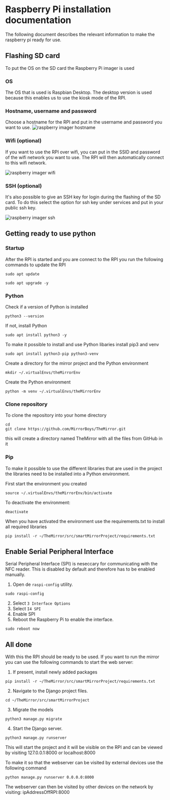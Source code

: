 # Raspberry Pi installation documentation
The following document describes the relevant information to make the raspberry pi ready for use. 

## Flashing SD card
To put the OS on the SD card the Raspberry Pi imager is used 
### OS
The OS that is used is Raspbian Desktop. The desktop version is used because this enables us to use the kiosk mode of the RPI. 

### Hostname, username and password 
Choose a hostname for the RPI and put in the username and password you want to use. 
![raspberry imager hostname](img/installationRPI/hostname.png)

### Wifi (optional)
If you want to use the RPI over wifi, you can put in the SSID and password of the wifi network you want to use. The RPI will then automatically connect to this wifi network. 

![raspberry imager wifi](img/installationRPI/wifi.png)

### SSH (optional)

It's also possible to give an SSH key for login during the flashing of the SD card. To do this select the option for ssh key under services and put in your public ssh key.

![raspberry imager ssh](img/installationRPI/ssh.png)

## Getting ready to use python

### Startup
After the RPI is started and you are connect to the RPI you run the following commands to update the RPI

```
sudo apt update
```
```
sudo apt upgrade -y
```

### Python 

Check if a version of Python is installed 
```
python3 --version
```
If not, install Python
```
sudo apt install python3 -y
```

To make it possible to install and use Python libaries install pip3 and venv
```
sudo apt install python3-pip python3-venv
```
 
Create a directory for the mirror project and the Python environment
```
mkdir ~/.virtualEnvs/theMirrorEnv
```

Create the Python environment
```
python -m venv ~/.virtualEnvs/theMirrorEnv
```

### Clone repository 
To clone the repository into your home directory
```
cd
git clone https://github.com/MirrorBoys/TheMirror.git
```
this will create a directory named TheMirror with all the files from GitHub in it

### Pip
To make it possible to use the different libraries that are used in the project the libraries need to be installed into a Python environment. 

First start the environment you created
```
source ~/.virtualEnvs/theMirrorEnv/bin/activate
``` 

To deactivate the environment:
```
deactivate
```

When you have activated the environment use the requirements.txt to install all required libraries
```
pip install -r ~/TheMirror/src/smartMirrorProject/requirements.txt
```

## Enable Serial Peripheral Interface
Serial Peripheral Interface (SPI) is neseccary for communicating with the NFC reader. This is disabled by default and therefore has to be enabled manually.

1. Open de `raspi-config` utility.
```shell
sudo raspi-config
```
2. Select `3 Interface Options`
3. Select `I4 SPI`
4. Enable SPI
5. Reboot the Raspberry Pi to enable the interface.
```shell
sudo reboot now
```

## All done 

With this the RPI should be ready to be used. If you want to run the mirror you can use the following commands to start the web server: 

1. If present, install newly added packages
```shell
pip install -r ~/TheMirror/src/smartMirrorProject/requirements.txt
```
2. Navigate to the Django project files.
```shell
cd ~/TheMirror/src/smartMirrorProject
```
3. Migrate the models
```shell
python3 manage.py migrate
```
4. Start the Django server.
```shell
python3 manage.py runserver
```
This will start the project and it will be visible on the RPI and can be viewed by visiting 127.0.0.1:8000 or localhost:8000 

To make it so that the webserver can be visited by external devices use the following command 
```
python manage.py runserver 0.0.0.0:8000
```
The webserver can then be visited by other devices on the network by visiting: ipAddressOffRPI:8000



